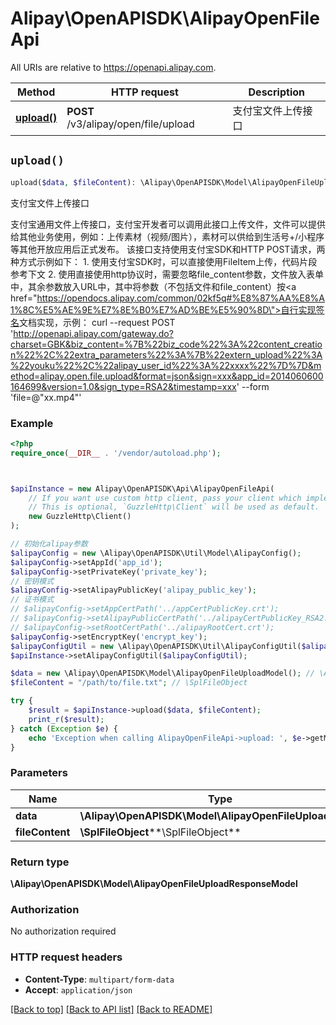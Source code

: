 # Alipay\OpenAPISDK\AlipayOpenFileApi

All URIs are relative to https://openapi.alipay.com.

Method | HTTP request | Description
------------- | ------------- | -------------
[**upload()**](AlipayOpenFileApi.md#upload) | **POST** /v3/alipay/open/file/upload | 支付宝文件上传接口


## `upload()`

```php
upload($data, $fileContent): \Alipay\OpenAPISDK\Model\AlipayOpenFileUploadResponseModel
```

支付宝文件上传接口

支付宝通用文件上传接口，支付宝开发者可以调用此接口上传文件，文件可以提供给其他业务使用，例如：上传素材（视频/图片），素材可以供给到生活号+/小程序等其他开放应用后正式发布。 该接口支持使用支付宝SDK和HTTP POST请求，两种方式示例如下： 1. 使用支付宝SDK时，可以直接使用FileItem上传，代码片段参考下文 2. 使用直接使用http协议时，需要忽略file_content参数，文件放入表单中，其余参数放入URL中，其中将参数（不包括文件和file_content）按<a href=\"https://opendocs.alipay.com/common/02kf5q#%E8%87%AA%E8%A1%8C%E5%AE%9E%E7%8E%B0%E7%AD%BE%E5%90%8D\">自行实现签名</a>文档实现，示例： curl --request POST 'http://openapi.alipay.com/gateway.do?charset=GBK&biz_content=%7B%22biz_code%22%3A%22content_creation%22%2C%22extra_parameters%22%3A%7B%22extern_upload%22%3A%22youku%22%2C%22alipay_user_id%22%3A%22xxxx%22%7D%7D&method=alipay.open.file.upload&format=json&sign=xxx&app_id=2014060600164699&version=1.0&sign_type=RSA2&timestamp=xxx'  --form 'file=@\"xx.mp4\"'

### Example

```php
<?php
require_once(__DIR__ . '/vendor/autoload.php');



$apiInstance = new Alipay\OpenAPISDK\Api\AlipayOpenFileApi(
    // If you want use custom http client, pass your client which implements `GuzzleHttp\ClientInterface`.
    // This is optional, `GuzzleHttp\Client` will be used as default.
    new GuzzleHttp\Client()
);

// 初始化alipay参数
$alipayConfig = new \Alipay\OpenAPISDK\Util\Model\AlipayConfig();
$alipayConfig->setAppId('app_id');
$alipayConfig->setPrivateKey('private_key');
// 密钥模式
$alipayConfig->setAlipayPublicKey('alipay_public_key');
// 证书模式
// $alipayConfig->setAppCertPath('../appCertPublicKey.crt');
// $alipayConfig->setAlipayPublicCertPath('../alipayCertPublicKey_RSA2.crt');
// $alipayConfig->setRootCertPath('../alipayRootCert.crt');
$alipayConfig->setEncryptKey('encrypt_key');
$alipayConfigUtil = new \Alipay\OpenAPISDK\Util\AlipayConfigUtil($alipayConfig);
$apiInstance->setAlipayConfigUtil($alipayConfigUtil);

$data = new \Alipay\OpenAPISDK\Model\AlipayOpenFileUploadModel(); // \Alipay\OpenAPISDK\Model\AlipayOpenFileUploadModel
$fileContent = "/path/to/file.txt"; // \SplFileObject

try {
    $result = $apiInstance->upload($data, $fileContent);
    print_r($result);
} catch (Exception $e) {
    echo 'Exception when calling AlipayOpenFileApi->upload: ', $e->getMessage(), PHP_EOL;
}
```

### Parameters

Name | Type | Description  | Notes
------------- | ------------- | ------------- | -------------
 **data** | **\Alipay\OpenAPISDK\Model\AlipayOpenFileUploadModel**|  | [optional]
 **fileContent** | **\SplFileObject****\SplFileObject**|  | [optional]

### Return type

**\Alipay\OpenAPISDK\Model\AlipayOpenFileUploadResponseModel**

### Authorization

No authorization required

### HTTP request headers

- **Content-Type**: `multipart/form-data`
- **Accept**: `application/json`

[[Back to top]](#) [[Back to API list]](../../README.md#api-endpoints)
[[Back to README]](../../README.md)
